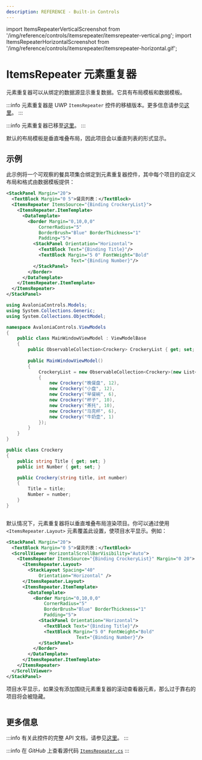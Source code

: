 ```yaml
---
description: REFERENCE - Built-in Controls
---
```


import ItemsRepeaterVerticalScreenshot from '/img/reference/controls/itemsrepeater/itemsrepeater-vertical.png';
import ItemsRepeaterHorizontalScreenshot from '/img/reference/controls/itemsrepeater/itemsrepeater-horizontal.gif';

# ItemsRepeater 元素重复器

元素重复器可以从绑定的数据源显示重复数据。它具有布局模板和数据模板。

:::info
元素重复器是 UWP `ItemsRepeater` 控件的移植版本。更多信息请参见[这里](https://docs.microsoft.com/en-us/windows/uwp/design/controls-and-patterns/items-repeater)。
:::

:::info
元素重复器已移至[这里](https://www.nuget.org/packages/Avalonia.Controls.ItemsRepeater)。
:::

默认的布局模板是垂直堆叠布局，因此项目会以垂直列表的形式显示。

## 示例

此示例将一个可观察的餐具项集合绑定到元素重复器控件，其中每个项目的自定义布局和格式由数据模板提供：

```xml
<StackPanel Margin="20">
  <TextBlock Margin="0 5">餐具列表：</TextBlock>
  <ItemsRepeater ItemsSource="{Binding CrockeryList}">
    <ItemsRepeater.ItemTemplate>
      <DataTemplate>
        <Border Margin="0,10,0,0"
            CornerRadius="5"
            BorderBrush="Blue" BorderThickness="1"
            Padding="5">
          <StackPanel Orientation="Horizontal">
            <TextBlock Text="{Binding Title}"/>
            <TextBlock Margin="5 0" FontWeight="Bold" 
                        Text="{Binding Number}"/>
          </StackPanel>
        </Border>
      </DataTemplate>
    </ItemsRepeater.ItemTemplate>
  </ItemsRepeater>
</StackPanel>
```

```csharp title='C# ViewModel'
using AvaloniaControls.Models;
using System.Collections.Generic;
using System.Collections.ObjectModel;

namespace AvaloniaControls.ViewModels
{
    public class MainWindowViewModel : ViewModelBase
    {
        public ObservableCollection<Crockery> CrockeryList { get; set; }
        
        public MainWindowViewModel()
        {
            CrockeryList = new ObservableCollection<Crockery>(new List<Crockery>
            {
                new Crockery("晚餐盘", 12),
                new Crockery("小盘", 12),
                new Crockery("早餐碗", 6),
                new Crockery("杯子", 10),
                new Crockery("茶托", 10),
                new Crockery("马克杯", 6),
                new Crockery("牛奶壶", 1)
            });    
        }
    }
}
```

```csharp title='C# 数据源的类定义'
public class Crockery
{
    public string Title { get; set; }
    public int Number { get; set; }

    public Crockery(string title, int number)
    {
        Title = title;
        Number = number;
    }
}
```

<img src={ItemsRepeaterVerticalScreenshot} alt="" />

默认情况下，元素重复器将以垂直堆叠布局渲染项目。你可以通过使用 `<ItemsRepeater.Layout>` 元素覆盖此设置，使项目水平显示。例如：

```xml
<StackPanel Margin="20">
  <TextBlock Margin="0 5">餐具列表：</TextBlock>
  <ScrollViewer HorizontalScrollBarVisibility="Auto">
    <ItemsRepeater ItemsSource="{Binding CrockeryList}" Margin="0 20">
      <ItemsRepeater.Layout>
        <StackLayout Spacing="40"
            Orientation="Horizontal" />
      </ItemsRepeater.Layout>
      <ItemsRepeater.ItemTemplate>
        <DataTemplate>
          <Border Margin="0,10,0,0"
              CornerRadius="5"
              BorderBrush="Blue" BorderThickness="1"
              Padding="5">
            <StackPanel Orientation="Horizontal">
              <TextBlock Text="{Binding Title}"/>
              <TextBlock Margin="5 0" FontWeight="Bold" 
                          Text="{Binding Number}"/>
            </StackPanel>
          </Border>
        </DataTemplate>
      </ItemsRepeater.ItemTemplate>
    </ItemsRepeater>
  </ScrollViewer>
</StackPanel>
```

项目水平显示，如果没有添加围绕元素重复器的滚动查看器元素，那么过于靠右的项目将会被隐藏。

<img src={ItemsRepeaterHorizontalScreenshot} alt="" />

## 更多信息

:::info
有关此控件的完整 API 文档，请参见[这里](http://reference.avaloniaui.net/api/Avalonia.Controls/ItemsRepeater/)。
:::

:::info
在 _GitHub_ 上查看源代码 [`ItemsRepeater.cs`](https://github.com/AvaloniaUI/Avalonia/blob/master/src/Avalonia.Controls.ItemsRepeater/Controls/ItemsRepeater.cs)
:::
